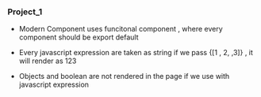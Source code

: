 ### Project_1

- Modern Component uses funcitonal component , where every component should be export default

- Every javascript expression are taken as string if we pass {[1 , 2, ,3]} , it will render as 123

- Objects and boolean are not rendered in the page if we use with javascript expression
